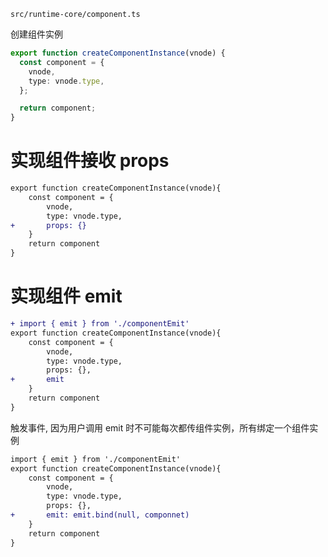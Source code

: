 `src/runtime-core/component.ts`

创建组件实例
```ts
export function createComponentInstance(vnode) {
  const component = {
    vnode,
    type: vnode.type,
  };

  return component;
}
```

# 实现组件接收 props

```diff
export function createComponentInstance(vnode){
	const component = {
		vnode,
		type: vnode.type,
+		props: {} 
	}
	return component
}
```

# 实现组件 emit

```diff
+ import { emit } from './componentEmit'
export function createComponentInstance(vnode){
	const component = {
		vnode,
		type: vnode.type,
		props: {},
+		emit
	}
	return component
}
```

触发事件, 因为用户调用 emit 时不可能每次都传组件实例，所有绑定一个组件实例
```diff
import { emit } from './componentEmit'
export function createComponentInstance(vnode){
	const component = {
		vnode,
		type: vnode.type,
		props: {},
+		emit: emit.bind(null, componnet) 
	}
	return component
}
```